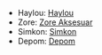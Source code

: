 - Haylou: [Haylou](https://www.hayloushop.com.tr/)
- Zore: [Zore Aksesuar](https://www.zoreaksesuar.com/)
- Simkon: [Simkon](https://b2b.simkon.com.tr/tr)
- Depom: [Depom](https://www.depomonline.com/)